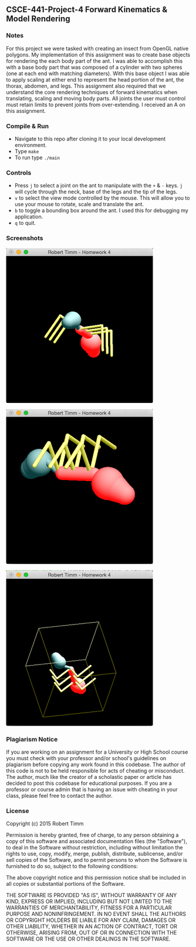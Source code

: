 ## CSCE-441-Project-4 Forward Kinematics & Model Rendering

### Notes
For this project we were tasked with creating an insect from OpenGL native polygons. My implementation of this assignment was to create base objects for rendering the each body part of the ant. I was able to accomplish this with a base body part that was composed of a cylinder with two spheres (one at each end with matching diameters). With this base object I was able to apply scaling at either end to represent the head portion of the ant, the thorax, abdomen, and legs. This assignment also required that we understand the core rendering techniques of forward kinematics when translating, scaling and moving body parts. All joints the user must control must retain limits to prevent joints from over-extending.  I received an A on this assignment.

### Compile & Run
* Navigate to this repo after cloning it to your local development environment.
* Type `make`
* To run type `./main`

### Controls
* Press `j` to select a joint on the ant to manipulate with the `+` & `-` keys. `j` will cycle through the neck, base of the legs and the tip of the legs.
* `v` to select the view mode controlled by the mouse. This will allow you to use your mouse to rotate, scale and translate the ant.
* `b` to toggle a bounding box around the ant. I used this for debugging my application.
* `q` to quit.

### Screenshots

![Ant](screenshot-ant.png)

![Scaled Ant](screenshot-scaled.png)

![Ant Bounding Box](screenshot-boundingbox.png)

### Plagiarism Notice
If you are working on an assignment for a University or High School course you must check with your professor and/or school's guidelines on plagiarism before copying any work found in this codebase. The author of this code is not to be held responsible for acts of cheating or misconduct. The author, much like the creator of a scholastic paper or article has decided to post this codebase for educational purposes. If you are a professor or course admin that is having an issue with cheating in your class, please feel free to contact the author.

### License
Copyright (c) 2015 Robert Timm

Permission is hereby granted, free of charge, to any person obtaining a copy of this software and associated documentation files (the "Software"), to deal in the Software without restriction, including without limitation the rights to use, copy, modify, merge, publish, distribute, sublicense, and/or sell copies of the Software, and to permit persons to whom the Software is furnished to do so, subject to the following conditions:

The above copyright notice and this permission notice shall be included in all copies or substantial portions of the Software.

THE SOFTWARE IS PROVIDED "AS IS", WITHOUT WARRANTY OF ANY KIND, EXPRESS OR IMPLIED, INCLUDING BUT NOT LIMITED TO THE WARRANTIES OF MERCHANTABILITY, FITNESS FOR A PARTICULAR PURPOSE AND NONINFRINGEMENT. IN NO EVENT SHALL THE AUTHORS OR COPYRIGHT HOLDERS BE LIABLE FOR ANY CLAIM, DAMAGES OR OTHER LIABILITY, WHETHER IN AN ACTION OF CONTRACT, TORT OR OTHERWISE, ARISING FROM, OUT OF OR IN CONNECTION WITH THE SOFTWARE OR THE USE OR OTHER DEALINGS IN THE SOFTWARE.
